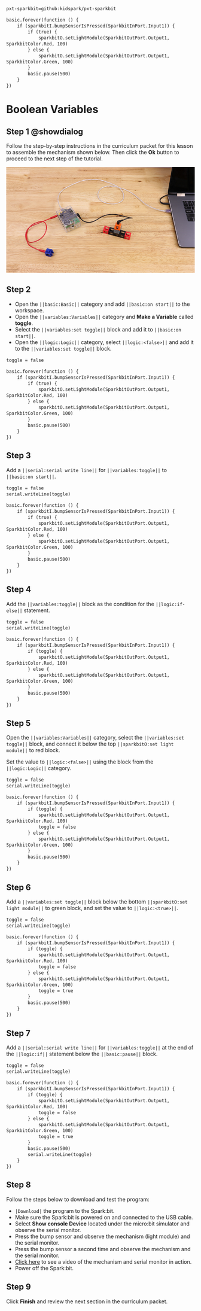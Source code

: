 ```package
pxt-sparkbit=github:kidspark/pxt-sparkbit
```

```template
basic.forever(function () {
    if (sparkbitI.bumpSensorIsPressed(SparkbitInPort.Input1)) {
        if (true) {
            sparkbitO.setLightModule(SparkbitOutPort.Output1, SparkbitColor.Red, 100)
        } else {
            sparkbitO.setLightModule(SparkbitOutPort.Output1, SparkbitColor.Green, 100)
        }
        basic.pause(500)
    }
})
```

# Boolean Variables

## Step 1 @showdialog

Follow the step-by-step instructions in the curriculum packet for this lesson to assemble the mechanism shown below. Then click the **Ok** button to proceed to the next step of the tutorial.

![boolean-variables](https://raw.githubusercontent.com/KidSpark/tutorials/master/assets/3-4-boolean-variables.png)

## Step 2

* Open the ``||basic:Basic||`` category and add ``||basic:on start||`` to the workspace.
* Open the ``||variables:Variables||`` category and **Make a Variable** called **toggle**.
* Select the ``||variables:set toggle||`` block and add it to ``||basic:on start||``. 
* Open the ``||logic:Logic||`` category, select ``||logic:<false>||`` and add it to the ``||variables:set toggle||`` block.
 
```blocks
toggle = false
```

```blocks
basic.forever(function () {
    if (sparkbitI.bumpSensorIsPressed(SparkbitInPort.Input1)) {
        if (true) {
            sparkbitO.setLightModule(SparkbitOutPort.Output1, SparkbitColor.Red, 100)
        } else {
            sparkbitO.setLightModule(SparkbitOutPort.Output1, SparkbitColor.Green, 100)
        }
        basic.pause(500)
    }
})
```

## Step 3

Add a ``||serial:serial write line||`` for ``||variables:toggle||`` to ``||basic:on start||``.

```blocks
toggle = false
serial.writeLine(toggle)
```

```blocks
basic.forever(function () {
    if (sparkbitI.bumpSensorIsPressed(SparkbitInPort.Input1)) {
        if (true) {
            sparkbitO.setLightModule(SparkbitOutPort.Output1, SparkbitColor.Red, 100)
        } else {
            sparkbitO.setLightModule(SparkbitOutPort.Output1, SparkbitColor.Green, 100)
        }
        basic.pause(500)
    }
})
```

## Step 4

Add the ``||variables:toggle||`` block as the condition for the ``||logic:if-else||`` statement.

```blocks
toggle = false
serial.writeLine(toggle)
```

```blocks
basic.forever(function () {
    if (sparkbitI.bumpSensorIsPressed(SparkbitInPort.Input1)) {
        if (toggle) {
            sparkbitO.setLightModule(SparkbitOutPort.Output1, SparkbitColor.Red, 100)
        } else {
            sparkbitO.setLightModule(SparkbitOutPort.Output1, SparkbitColor.Green, 100)
        }
        basic.pause(500)
    }
})
```

## Step 5

Open the ``||variables:Variables||`` category, select the ``||variables:set toggle||`` block, and connect it below the top ``||sparkbitO:set light module||`` to red block.

Set the value to ``||logic:<false>||`` using the block from the ``||logic:Logic||`` category.

```blocks
toggle = false
serial.writeLine(toggle)
```

```blocks
basic.forever(function () {
    if (sparkbitI.bumpSensorIsPressed(SparkbitInPort.Input1)) {
        if (toggle) {
            sparkbitO.setLightModule(SparkbitOutPort.Output1, SparkbitColor.Red, 100)
            toggle = false
        } else {
            sparkbitO.setLightModule(SparkbitOutPort.Output1, SparkbitColor.Green, 100)
        }
        basic.pause(500)
    }
})
```

## Step 6

Add a ``||variables:set toggle||`` block below the bottom ``||sparkbitO:set light module||`` to green block, and set the value to ``||logic:<true>||``.

```blocks
toggle = false
serial.writeLine(toggle)
```

```blocks
basic.forever(function () {
    if (sparkbitI.bumpSensorIsPressed(SparkbitInPort.Input1)) {
        if (toggle) {
            sparkbitO.setLightModule(SparkbitOutPort.Output1, SparkbitColor.Red, 100)
            toggle = false
        } else {
            sparkbitO.setLightModule(SparkbitOutPort.Output1, SparkbitColor.Green, 100)
            toggle = true
        }
        basic.pause(500)
    }
})
```

## Step 7

Add a ``||serial:serial write line||`` for ``||variables:toggle||`` at the end of the ``||logic:if||`` statement below the ``||basic:pause||`` block.

```blocks
toggle = false
serial.writeLine(toggle)
```

```blocks
basic.forever(function () {
    if (sparkbitI.bumpSensorIsPressed(SparkbitInPort.Input1)) {
        if (toggle) {
            sparkbitO.setLightModule(SparkbitOutPort.Output1, SparkbitColor.Red, 100)
            toggle = false
        } else {
            sparkbitO.setLightModule(SparkbitOutPort.Output1, SparkbitColor.Green, 100)
            toggle = true
        }
        basic.pause(500)
        serial.writeLine(toggle)
    }
})
```

## Step 8

Follow the steps below to download and test the program:
* ``|Download|`` the program to the Spark:bit.
* Make sure the Spark:bit is powered on and connected to the USB cable.
* Select **Show console Device** located under the micro:bit simulator and observe the serial monitor.
* Press the bump sensor and observe the mechanism (light module) and the serial monitor.
* Press the bump sensor a second time and observe the mechanism and the serial monitor.
* [Click here](https://youtu.be/X5Tcty-1vLA) to see a video of the mechanism and serial monitor in action.
* Power off the Spark:bit.

## Step 9

Click **Finish** and review the next section in the curriculum packet.